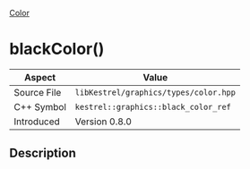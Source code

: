 [Color](index)
# blackColor()
| Aspect | Value |
| --- | --- |
| Source File | `libKestrel/graphics/types/color.hpp` |
| C++ Symbol | `kestrel::graphics::black_color_ref` |
| Introduced | Version 0.8.0 |
## Description


